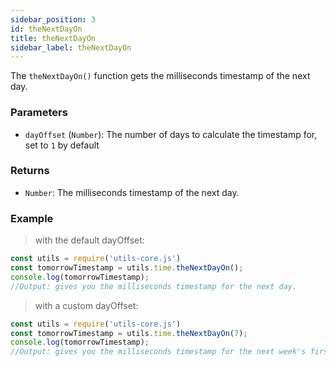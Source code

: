 ```yaml
---
sidebar_position: 3
id: theNextDayOn
title: theNextDayOn
sidebar_label: theNextDayOn
---
```


The `theNextDayOn()` function gets the milliseconds timestamp of the next day.

### Parameters

- `dayOffset` (`Number`): The number of days to calculate the timestamp for, set to `1` by default

### Returns

- `Number`: The milliseconds timestamp of the next day.

### Example

> with the default dayOffset:

```javascript
const utils = require('utils-core.js')
const tomorrowTimestamp = utils.time.theNextDayOn();
console.log(tomorrowTimestamp);
//Output: gives you the milliseconds timestamp for the next day.
```
> with a custom dayOffset:

```javascript
const utils = require('utils-core.js')
const tomorrowTimestamp = utils.time.theNextDayOn(7);
console.log(tomorrowTimestamp);
//Output: gives you the milliseconds timestamp for the next week's first day.
```


